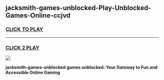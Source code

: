 
## jacksmith-games-unblocked-Play-Unblocked-Games-Online-ccjvd
<h3>
<a href="https://premium76.site?title=jacksmith-games-unblocked&ref=25A">CLICK TO PLAY</a></h3>
<hr>

<h3>
<a href="https://premium76.site?title=jacksmith-games-unblocked&ref=25A">CLICK 2 PLAY</a>
  
</h3>

<a href="https://premium76.site?title=jacksmith-games-unblocked&ref=25A"><img src="https://clearcache.store/games.png"></a>


**jacksmith-games-unblocked games unblocked: Your Gateway to Fun and Accessible Online Gaming**

